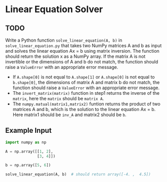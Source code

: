 # Linear Equation Solver

## TODO

Write a Python function `solve_linear_equation(A, b)` in `solve_linear_equation.py` that takes two NumPy matrices A and b as input and solves the linear equation Ax = b using matrix inversion. The function should return the solution x as a NumPy array. If the matrix A is not invertible or the dimensions of A and b do not match, the function should raise a `ValueError` with an appropriate error message.

- If `A.shape[0]` is not equal to `A.shape[1]` or `A.shape[0]` is not equal to `b.shape[0]`, the dimensions of matrix A and matrix b do not match, the function should raise a `ValueError` with an appropriate error message.
- The `invert_matrix(matrix)` function in step1 returns the inverse of the `matrix`, here the `matrix` should be `matrix A`.
- The `numpy.matual(matrix1,matrix2)` funtion returns the product of two matrices A and b, which is the solution to the linear equation Ax = b. Here matrix1 should be `inv_A` and matrix2 should be `b`.

## Example Input

```python
import numpy as np

A = np.array([[1, 2],
              [3, 4]])

b = np.array([5, 6])

solve_linear_equation(A, b)  # should return array([-4. ,  4.5])
```


